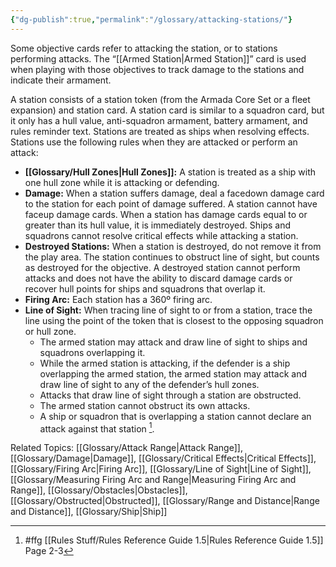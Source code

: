 ```yaml
---
{"dg-publish":true,"permalink":"/glossary/attacking-stations/"}
---
```


Some objective cards refer to attacking the station, or to stations performing attacks. The “[[Armed Station\|Armed Station]]” card is used when playing with those objectives to track damage to the stations and indicate their armament.

A station consists of a station token (from the Armada Core Set or a fleet expansion) and station card. A station card is similar to a squadron card, but it only has a hull value, anti-squadron armament, battery armament, and rules reminder text. Stations are treated as ships when resolving effects. Stations use the following rules when they are attacked or perform an attack:
- **[[Glossary/Hull Zones\|Hull Zones]]:** A station is treated as a ship with one hull zone while it is attacking or defending.
- **Damage:** When a station suffers damage, deal a facedown damage card to the station for each point of damage suffered. A station cannot have faceup damage cards. When a station has damage cards equal to or greater than its hull value, it is immediately destroyed. Ships and squadrons cannot resolve critical effects while attacking a station.
- **Destroyed Stations:** When a station is destroyed, do not remove it from the play area. The station continues to obstruct line of sight, but counts as destroyed for the objective. A destroyed station cannot perform attacks and does not have the ability to discard damage cards or recover hull points for ships and squadrons that overlap it.
- **Firing Arc:** Each station has a 360º firing arc.
- **Line of Sight:** When tracing line of sight to or from a station, trace the line using the point of the token that is closest to the opposing squadron or hull zone.
  - The armed station may attack and draw line of sight to ships and squadrons overlapping it.
  - While the armed station is attacking, if the defender is a ship overlapping the armed station, the armed station may attack and draw line of sight to any of the defender’s hull zones.
  - Attacks that draw line of sight through a station are obstructed.
  - The armed station cannot obstruct its own attacks.
  - A ship or squadron that is overlapping a station cannot declare an attack against that station [^1].

Related Topics: [[Glossary/Attack Range\|Attack Range]], [[Glossary/Damage\|Damage]], [[Glossary/Critical Effects\|Critical Effects]], [[Glossary/Firing Arc\|Firing Arc]], [[Glossary/Line of Sight\|Line of Sight]], [[Glossary/Measuring Firing Arc and Range\|Measuring Firing Arc and Range]], [[Glossary/Obstacles\|Obstacles]], [[Glossary/Obstructed\|Obstructed]], [[Glossary/Range and Distance\|Range and Distance]], [[Glossary/Ship\|Ship]]

[^1]: #ffg [[Rules Stuff/Rules Reference Guide 1.5\|Rules Reference Guide 1.5]] Page 2-3